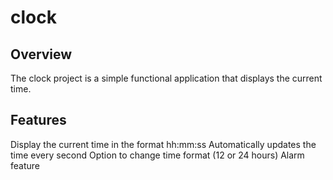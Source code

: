 # clock
## Overview
The clock project is a simple functional application that displays the current time.

## Features
Display the current time in the format hh:mm:ss
Automatically updates the time every second
Option to change time format (12 or 24 hours)
Alarm feature